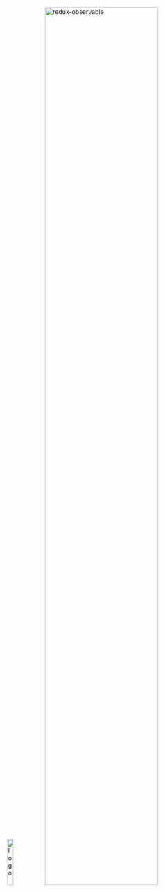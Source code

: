 <img title="logo" src="image/logo-small.gif" width="16.5%">
<img title="redux-observable" src="image/logo-text-small.png" width="72%">
